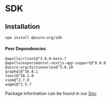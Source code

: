 # SDK

## Installation

```
npm install @azuro-org/sdk
```

#### Peer Dependencies

```
@apollo/client@^3.8.0-beta.7
@apollo/experimental-nextjs-app-support@^0.8.0
@azuro-org/dictionaries@^3.0.10
graphql@^16.8.1
react@^18.2.0
viem@^2.7.9
wagmi@^2.5.7
```

Package information can be found in our [Doc](https://gem.azuro.org/sdk/overview)
